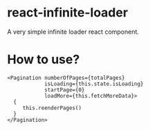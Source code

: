 # react-infinite-loader
A very simple infinite loader react component.

# How to use?


```
<Pagination numberOfPages={totalPages} 
            isLoading={this.state.isLoading}
            startPage={0}
            loadMore={this.fetchMoreData}>
  {
     this.reenderPages()
  }
</Pagination>
```
